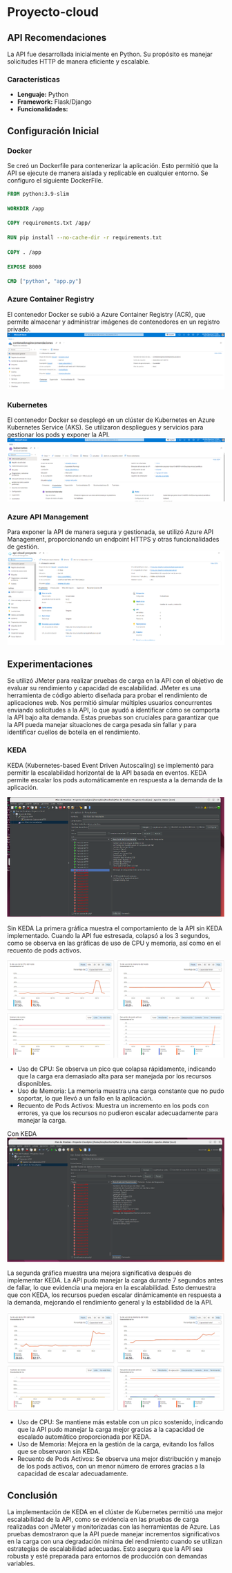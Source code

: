 # Proyecto-cloud

## API Recomendaciones
La API fue desarrollada inicialmente en Python. Su propósito es manejar solicitudes HTTP de manera eficiente y escalable.

### Características
- **Lenguaje:** Python
- **Framework:** Flask/Django 
- **Funcionalidades:**

## Configuración Inicial

### Docker
Se creó un Dockerfile para contenerizar la aplicación. Esto permitió que la API se ejecute de manera aislada y replicable en cualquier entorno. Se configuro el siguiente DockerFile.

```Dockerfile
FROM python:3.9-slim

WORKDIR /app

COPY requirements.txt /app/

RUN pip install --no-cache-dir -r requirements.txt

COPY . /app

EXPOSE 8000

CMD ["python", "app.py"]
```
### Azure Container Registry
El contenedor Docker se subió a Azure Container Registry (ACR), que permite almacenar y administrar imágenes de contenedores en un registro privado.
![Container](https://github.com/NicolasFG/Proyecto-cloud/blob/main/back/containerazure.PNG)

### Kubernetes 
El contenedor Docker se desplegó en un clúster de Kubernetes en Azure Kubernetes Service (AKS). Se utilizaron despliegues y servicios para gestionar los pods y exponer la API.
![Kubernetes](https://github.com/NicolasFG/Proyecto-cloud/blob/main/back/kubernetesazure.PNG)

### Azure API Management
Para exponer la API de manera segura y gestionada, se utilizó Azure API Management, proporcionando un endpoint HTTPS y otras funcionalidades de gestión.
![APIM](https://github.com/NicolasFG/Proyecto-cloud/blob/main/back/APIMazure.PNG)

## Experimentaciones
Se utilizó JMeter para realizar pruebas de carga en la API con el objetivo de evaluar su rendimiento y capacidad de escalabilidad. JMeter es una herramienta de código abierto diseñada para probar el rendimiento de aplicaciones web. Nos permitió simular múltiples usuarios concurrentes enviando solicitudes a la API, lo que ayudó a identificar cómo se comporta la API bajo alta demanda. Estas pruebas son cruciales para garantizar que la API pueda manejar situaciones de carga pesada sin fallar y para identificar cuellos de botella en el rendimiento.


### KEDA
KEDA (Kubernetes-based Event Driven Autoscaling) se implementó para permitir la escalabilidad horizontal de la API basada en eventos. KEDA permite escalar los pods automáticamente en respuesta a la demanda de la aplicación.



![](https://github.com/NicolasFG/Proyecto-cloud/blob/main/back/Jmeter1.PNG)



Sin KEDA
La primera gráfica muestra el comportamiento de la API sin KEDA implementado. Cuando la API fue estresada, colapsó a los 3 segundos, como se observa en las gráficas de uso de CPU y memoria, así como en el recuento de pods activos.

![](https://github.com/NicolasFG/Proyecto-cloud/blob/main/back/test1.1.PNG)

* Uso de CPU: Se observa un pico que colapsa rápidamente, indicando que la carga era demasiado alta para ser manejada por los recursos disponibles.
* Uso de Memoria: La memoria muestra una carga constante que no pudo soportar, lo que llevó a un fallo en la aplicación.
* Recuento de Pods Activos: Muestra un incremento en los pods con errores, ya que los recursos no pudieron escalar adecuadamente para manejar la carga.


Con KEDA
![](https://github.com/NicolasFG/Proyecto-cloud/blob/main/back/test2.PNG)

La segunda gráfica muestra una mejora significativa después de implementar KEDA. La API pudo manejar la carga durante 7 segundos antes de fallar, lo que evidencia una mejora en la escalabilidad. Esto demuestra que con KEDA, los recursos pueden escalar dinámicamente en respuesta a la demanda, mejorando el rendimiento general y la estabilidad de la API.

![](https://github.com/NicolasFG/Proyecto-cloud/blob/main/back/test2.2.PNG)

* Uso de CPU: Se mantiene más estable con un pico sostenido, indicando que la API pudo manejar la carga mejor gracias a la capacidad de escalado automático proporcionada por KEDA.
* Uso de Memoria: Mejora en la gestión de la carga, evitando los fallos que se observaron sin KEDA.
* Recuento de Pods Activos: Se observa una mejor distribución y manejo de los pods activos, con un menor número de errores gracias a la capacidad de escalar adecuadamente.

## Conclusión
La implementación de KEDA en el clúster de Kubernetes permitió una mejor escalabilidad de la API, como se evidencia en las pruebas de carga realizadas con JMeter y monitorizadas con las herramientas de Azure. Las pruebas demostraron que la API puede manejar incrementos significativos en la carga con una degradación mínima del rendimiento cuando se utilizan estrategias de escalabilidad adecuadas. Esto asegura que la API sea robusta y esté preparada para entornos de producción con demandas variables.







